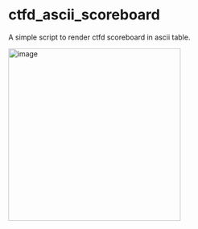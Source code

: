# ctfd_ascii_scoreboard
A simple script to render ctfd scoreboard in ascii table.

<img width="342" alt="image" src="https://user-images.githubusercontent.com/2757177/197971050-289d30d2-f1be-45c8-8441-7ccd27d731b7.png">
